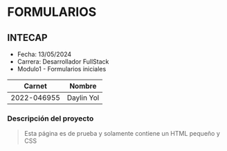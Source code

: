 # FORMULARIOS
## INTECAP

- Fecha: 13/05/2024
- Carrera: Desarrollador FullStack
- Modulo1 - Formularios iniciales

|Carnet|Nombre|
|------|------|
|2022-046955|Daylin Yol|

### Descripción del proyecto
> Esta página es de prueba y solamente contiene un HTML pequeño y CSS


